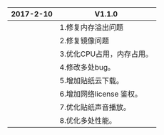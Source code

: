 | 2017-2-10 | V1.1.0                              |
| ---------- | ------------------------------------ |
|            | 1.修复内存溢出问题                        |
|            | 2.修复镜像问题                        |
|            | 3.优化CPU占用，内存占用。                      |
|            | 4.修改多处bug。 |
|            | 5.增加贴纸云下载。                          |
|            | 6.增加网络license 鉴权。                     |
|            | 7.优化贴纸声音播放。                       |
|            | 8.优化多处性能。                    |


